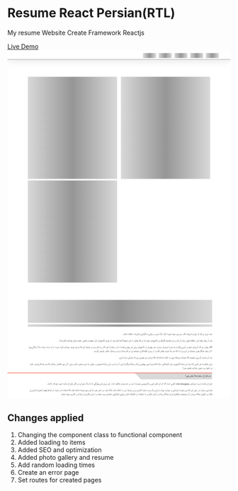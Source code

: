 # Resume React Persian(RTL)
<p>My resume Website Create Framework Reactjs</p>
<a href="https://amirreza-heydari.clarotm.ir"> Live Demo </a>
<img src="screenshot.png" />

## Changes applied
1. Changing the component class to functional component
2. Added loading to items
3. Added SEO and optimization
4. Added photo gallery and resume
5. Add random loading times
6. Create an error page
7. Set routes for created pages
